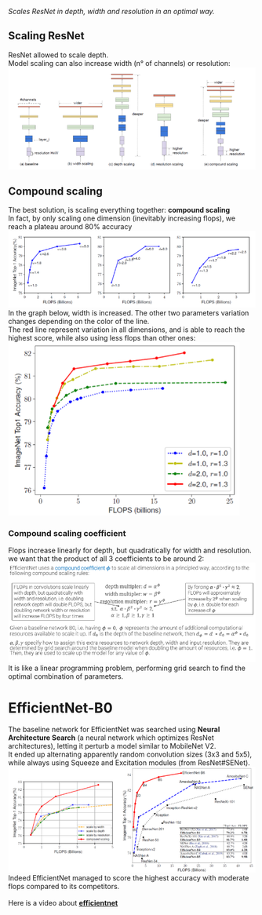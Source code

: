 _Scales ResNet in depth, width and resolution in an optimal way._<br>

## Scaling ResNet<br>

ResNet allowed to scale depth.<br>
Model scaling can also increase width (n° of channels) or resolution:<br>
![](../../img/pasted-image-20230718225812.png)<br>

## Compound scaling<br>

The best solution, is scaling everything together: **compound scaling**<br>
In fact, by only scaling one dimension (inevitably increasing flops), we reach a plateau around 80% accuracy<br>
![](../../img/pasted-image-20230718225926.png)<br>
In the graph below, width is increased. The other two parameters variation changes depending on the color of the line.<br>
The red line represent variation in all dimensions, and is able to reach the highest score, while also using less flops than other ones:<br>
![](../../img/pasted-image-20230718230119.png)<br>

### Compound scaling coefficient<br>

Flops increase linearly for depth, but quadratically for width and resolution. we want that the product of all 3 coefficients to be around 2:<br>
![](../../img/pasted-image-20230718230417.png)<br>
It is like a linear programming problem, performing grid search to find the optimal combination of parameters.<br>

# EfficientNet-B0<br>

The baseline network for EfficientNet was searched using **Neural Architecture Search** (a neural network which optimizes ResNet architectures), letting it perturb a model similar to MobileNet V2.<br>
It ended up alternating apparently random convolution sizes (3x3 and 5x5), while always using Squeeze and Excitation modules (from ResNet#SENet).<br>
![](../../img/pasted-image-20230718230837.png)<br>
Indeed EfficientNet managed to score the highest accuracy with moderate flops compared to its competitors.<br>
<br>
Here is a video about [**efficientnet**](https://www.youtube.com/watch?v=3svIm5UC94I)
